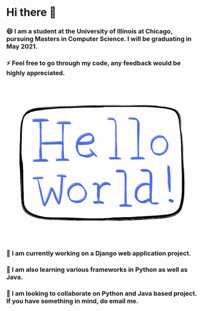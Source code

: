 # Hi there 👋

### 😄 I am a student at the University of Illinois at Chicago, pursuing Masters in Computer Science. I will be graduating in May 2021.
### ⚡ Feel free to go through my code, any feedback would be highly appreciated.

![Hello World!](hello_world.gif)

### 🔭 I am currently working on a Django web application project.
### 🌱 I am also learning various frameworks in Python as well as Java.
### 👯 I am looking to collaborate on Python and Java based project. If you have something in mind, do email me.
